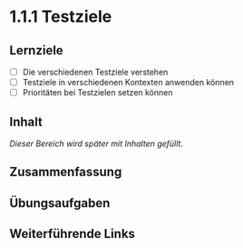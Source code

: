# 1.1.1 Testziele

## Lernziele

- [ ] Die verschiedenen Testziele verstehen
- [ ] Testziele in verschiedenen Kontexten anwenden können
- [ ] Prioritäten bei Testzielen setzen können

## Inhalt

_Dieser Bereich wird später mit Inhalten gefüllt._

## Zusammenfassung

## Übungsaufgaben

## Weiterführende Links
